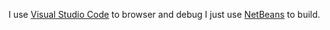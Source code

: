 I use [Visual Studio Code](https://code.visualstudio.com/docs/cpp/config-mingw#_debug-helloworldcpp) to browser and debug I just use [NetBeans](https://github.com/YuqiaoZhang/NetBeans) to build.  